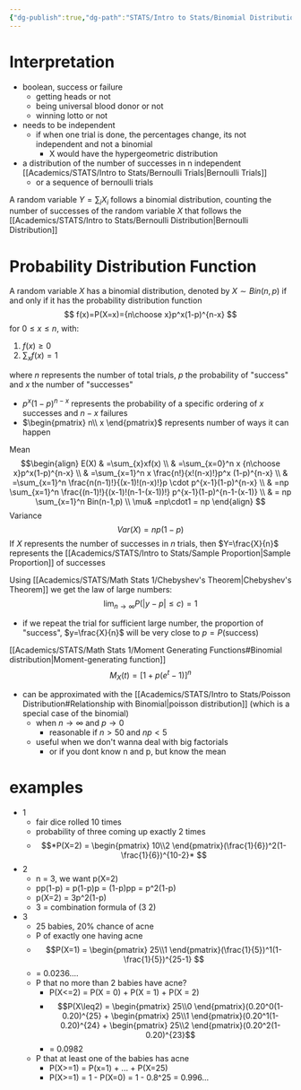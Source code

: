 ```yaml
---
{"dg-publish":true,"dg-path":"STATS/Intro to Stats/Binomial Distribution.md","permalink":"/stats/intro-to-stats/binomial-distribution/","created":"2024-03-29T19:02:31.902-04:00","updated":"2025-07-08T17:37:58.948-04:00"}
---
```


# Interpretation
- boolean, success or failure
	- getting heads or not
	- being universal blood donor or not
	- winning lotto or not
- needs to be independent
	- if when one trial is done, the percentages change, its not independent and not a binomial
		- X would have the hypergeometric distribution
- a distribution of the number of successes in n independent [[Academics/STATS/Intro to Stats/Bernoulli Trials\|Bernoulli Trials]]
	- or a sequence of bernoulli trials

A random variable $Y=\sum_{i} X_{i}$ follows a binomial distribution, counting the number of successes of the random variable $X$ that follows the [[Academics/STATS/Intro to Stats/Bernoulli Distribution\|Bernoulli Distribution]] 
# Probability Distribution Function
A random variable $X$ has a binomial distribution, denoted by $X\sim Bin(n,p)$ if and only if it has the probability distribution function
$$
f(x)=P(X=x)={n\choose x}p^x(1-p)^{n-x}
$$
for $0\leq x\leq n,$ with:
1. $f(x)\geq0$
2. $\sum_{x}f(x)=1$

where $n$ represents the number of total trials, $p$ the probability of "success" and $x$ the number of "successes"
- $p^x(1-p)^{n-x}$ represents the probability of a specific ordering of $x$ successes and $n-x$ failures
- $\begin{pmatrix}   n\\   x   \end{pmatrix}$ represents number of ways it can happen

Mean 
$$\begin{align}
E(X) & =\sum_{x}xf(x) \\
 & =\sum_{x=0}^n x {n\choose x}p^x(1-p)^{n-x} \\
 & =\sum_{x=1}^n x \frac{n!}{x!(n-x)!}p^x (1-p)^{n-x} \\
 & =\sum_{x=1}^n \frac{n(n-1)!}{(x-1)!(n-x)!}p \cdot p^{x-1}(1-p)^{n-x} \\
 & =np \sum_{x=1}^n \frac{(n-1)!}{(x-1)!(n-1-(x-1))!} p^{x-1}(1-p)^{n-1-(x-1)} \\
 & = np \sum_{x=1}^n Bin(n-1,p) \\
 \mu& =np\cdot1 = np
\end{align}
$$Variance
$$
Var(X)=np(1-p)
$$If $X$ represents the number of successes in $n$ trials, then $Y=\frac{X}{n}$ represents the [[Academics/STATS/Intro to Stats/Sample Proportion\|Sample Proportion]] of successes

Using [[Academics/STATS/Math Stats 1/Chebyshev's Theorem\|Chebyshev's Theorem]] we get the law of large numbers:
$$
\lim_{ n \to \infty } P(|y-p|\leq c)=1
$$
- if we repeat the trial for sufficient large number, the proportion of "success", $y=\frac{X}{n}$ will be very close to $p=P(\text{success})$

[[Academics/STATS/Math Stats 1/Moment Generating Functions#Binomial distribution\|Moment-generating function]] 
$$
M_{X}(t)=[1+p(e^t-1)]^n
$$

- can be approximated with the [[Academics/STATS/Intro to Stats/Poisson Distribution#Relationship with Binomial\|poisson distribution]] (which is a special case of the binomial)
	- when $n\rightarrow \infty$ and $p\rightarrow 0$ 
		- reasonable if $n>50$ and $np<5$ 
	- useful when we don't wanna deal with big factorials 
		- or if you dont know n and p, but know the mean
# examples
- 1 
	- fair dice rolled 10 times
	- probability of three coming up exactly 2 times
	- $$*P(X=2) = \begin{pmatrix}   10\\2   \end{pmatrix}(\frac{1}{6})^2(1-\frac{1}{6})^{10-2}* $$
- 2
	- n = 3, we want p(X=2)
	- pp(1-p) = p(1-p)p = (1-p)pp = p^2(1-p)
	- p(X=2) = 3p^2(1-p)
	- 3 = combination formula of (3 2)
- 3
	- 25 babies, 20% chance of acne
	- P of exactly one having acne
	- $$P(X=1) = \begin{pmatrix}   25\\1   \end{pmatrix}(\frac{1}{5})^1(1-\frac{1}{5})^{25-1} $$
	- = 0.0236....
	- P that no more than 2 babies have acne?
		- P(X<=2) = P(X = 0) + P(X = 1) + P(X = 2)
		- $$P(X\leq2) = \begin{pmatrix}   25\\0   \end{pmatrix}(0.20^0(1-0.20)^{25} + \begin{pmatrix}   25\\1   \end{pmatrix}(0.20^1(1-0.20)^{24} + \begin{pmatrix}   25\\2   \end{pmatrix}(0.20^2(1-0.20)^{23}$$
		- = 0.0982
	- P that at least one of the babies has acne
		- P(X>=1) = P(x=1) + ... + P(X=25)
		- P(X>=1) = 1 - P(X=0) = 1 - 0.8^25 = 0.996...
